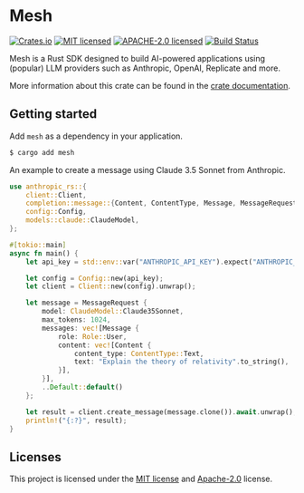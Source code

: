 # Mesh

[![Crates.io][crates-badge]][crates-url]
[![MIT licensed][mit-badge]][mit-url]
[![APACHE-2.0 licensed][apache-badge]][apache-url]
[![Build Status][actions-badge]][actions-url]

[crates-badge]: https://img.shields.io/crates/v/mesh.svg
[crates-url]: https://crates.io/crates/mesh
[mit-badge]: https://img.shields.io/badge/license-MIT-blue.svg
[mit-url]: https://github.com/roushou/mesh/blob/master/LICENSE-MIT
[apache-badge]: https://img.shields.io/badge/license-apache-blue.svg
[apache-url]: https://github.com/roushou/mesh/blob/master/LICENSE-APACHE
[actions-badge]: https://github.com/roushou/mesh/workflows/CI/badge.svg
[actions-url]: https://github.com/roushou/mesh/actions?query=workflow%3ACI+branch%3Amaster

Mesh is a Rust SDK designed to build AI-powered applications using (popular) LLM providers such as Anthropic, OpenAI, Replicate and more.

More information about this crate can be found in the [crate documentation](https://crates.io/crates/mesh).

## Getting started

Add `mesh` as a dependency in your application.

```sh
$ cargo add mesh
```

An example to create a message using Claude 3.5 Sonnet from Anthropic.

```rust
use anthropic_rs::{
    client::Client,
    completion::message::{Content, ContentType, Message, MessageRequest, Role},
    config::Config,
    models::claude::ClaudeModel,
};

#[tokio::main]
async fn main() {
    let api_key = std::env::var("ANTHROPIC_API_KEY").expect("ANTHROPIC_API_KEY should be defined");

    let config = Config::new(api_key);
    let client = Client::new(config).unwrap();

    let message = MessageRequest {
        model: ClaudeModel::Claude35Sonnet,
        max_tokens: 1024,
        messages: vec![Message {
            role: Role::User,
            content: vec![Content {
                content_type: ContentType::Text,
                text: "Explain the theory of relativity".to_string(),
            }],
        }],
        ..Default::default()
    };

    let result = client.create_message(message.clone()).await.unwrap();
    println!("{:?}", result);
}
```

## Licenses

This project is licensed under the [MIT license](../LICENSE-MIT) and [Apache-2.0](../LICENSE-APACHE) license.
